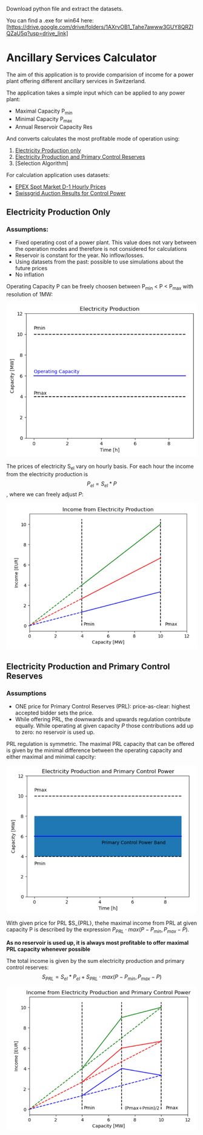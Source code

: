 Download python file and extract the datasets.

You can find a .exe for win64 here: [https://drive.google.com/drive/folders/1AXrvOB1_Tahe7awww3GUY8QRZIQZaU5q?usp=drive_link]

# Ancillary Services Calculator

The aim of this application is to provide comparision of income for a power plant offering different ancillary services in Switzerland.

The application takes a simple input which can be applied to any power plant: 

- Maximal Capacity P<sub>min</sub>
- Minimal Capacity P<sub>max</sub>
- Annual Reservoir Capacity Res

And converts calculates the most profitable mode of operation using:

1. [Electricity Production only](#ElProd)
2. [Electricity Production and Primary Control Reserves](#PRL)
3. [Selection Algorithm]

For calculation application uses datasets:
- [EPEX Spot Market D-1 Hourly Prices](https://transparency.entsoe.eu/transmission-domain/r2/dayAheadPrices/show?name=&defaultValue=true&viewType=TABLE&areaType=BZN&atch=false&dateTime.dateTime=02.12.2023+00:00|CET|DAY&biddingZone.values=CTY|10YCH-SWISSGRIDZ!BZN|10YCH-SWISSGRIDZ&resolution.values=PT60M&dateTime.timezone=CET_CEST&dateTime.timezone_input=CET+(UTC+1)+/+CEST+(UTC+2))
- [Swissgrid Auction Results for Control Power](https://www.swissgrid.ch/en/home/customers/topics/ancillary-services/tenders.html)


## Electricity Production Only <a name="ElProd"></a>

### Assumptions:
- Fixed operating cost of a power plant. This value does not vary between the operation modes and therefore is not considered for calculations​
- Reservoir is constant for the year​. No inflow/losses.
- Using datasets from the past: possible to use simulations about the  future prices​
- No inflation

Operating Capacity P can be freely choosen between P<sub>min</sub> < P < P<sub>max</sub> with resolution of 1MW: 

![Screenshot](FigurePlots/ElProd.png)

The prices of electricity S<sub>el</sub> vary on hourly basis. For each hour the income from the electricity production is $$P_{el} = S_{el} * P $$
, where we can freely adjust $P$:

![Screenshot](FigurePlots/ElIncome.png)

## Electricity Production and Primary Control Reserves <a name="PRL"></a>

### Assumptions
- ONE price for Primary Control Reserves (PRL): price-as-clear: highest accepted bidder sets the price.
- While offering PRL, the downwards and upwards regulation contribute equally. While operating at given capacity $P$ those contributions add up to zero: no reservoir is used up.

PRL regulation is symmetric. The maximal PRL capacity that can be offered is given by the minimal difference between the operating capacity and either maximal and minimal capcity: 

![Screenshot](FigurePlots/PRLProd.png)

With given price for PRL $S_{PRL}, thehe maximal income from PRL at given capacity P is described by the expression $P_{PRL} \cdot max(P-P_{min}, P_{max}-P)$.

**As no reservoir is used up, it is always most profitable to offer maximal PRL capacity whenever possible**

The total income is given by the sum electricity production and primary control reserves:
$$S_{PRL} =  S_{el} * P_{el} + S_{PRL} \cdot max(P-P_{min}, P_{max}-P)$$


![Screenshot](FigurePlots/PRLIncome.png)




